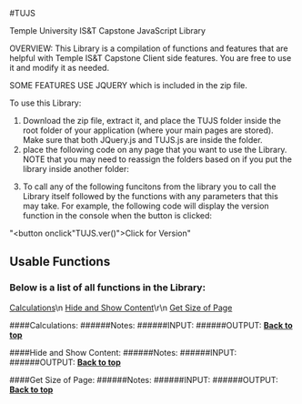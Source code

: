 
#TUJS

Temple University IS&amp;T Capstone JavaScript Library

 OVERVIEW:
 This Library is a compilation of functions and features that are helpful with Temple IS&T Capstone Client side features.  You are free to use it and modify it as needed.  
 
 SOME FEATURES USE JQUERY which is included in the zip file.

To use this Library: 
1) Download the zip file, extract it, and place the TUJS folder inside the root folder of your application (where your main pages are stored). Make sure that both JQuery.js and TUJS.js are inside the folder.
2) place the following code on any page that you want to use the Library. NOTE that you may need to reassign the folders based on if you put the library inside another folder:

<script src="TUJS/TUJS.js"></script>

3) To call any of the following funcitons from the library you to call the Library itself followed by the functions with any parameters that this may take.  For example, the following code will display the version function in the console when the button is clicked:

"<button onclick"TUJS.ver()">Click for Version</button>"

## Usable Functions
### Below is a list of all functions in the Library:
[Calculations](#calculations)\n
[Hide and Show Content](#Hide-and-Show-Content)\r\n
[Get Size of Page](#get-size-of-page)

####Calculations:
######Notes:
######INPUT:
######OUTPUT:
**[Back to top](#usable-functions)**

####Hide and Show Content:
######Notes:
######INPUT:
######OUTPUT:
**[Back to top](#usable-functions)**

####Get Size of Page:
######Notes:
######INPUT:
######OUTPUT:
**[Back to top](#usable-functions)**

